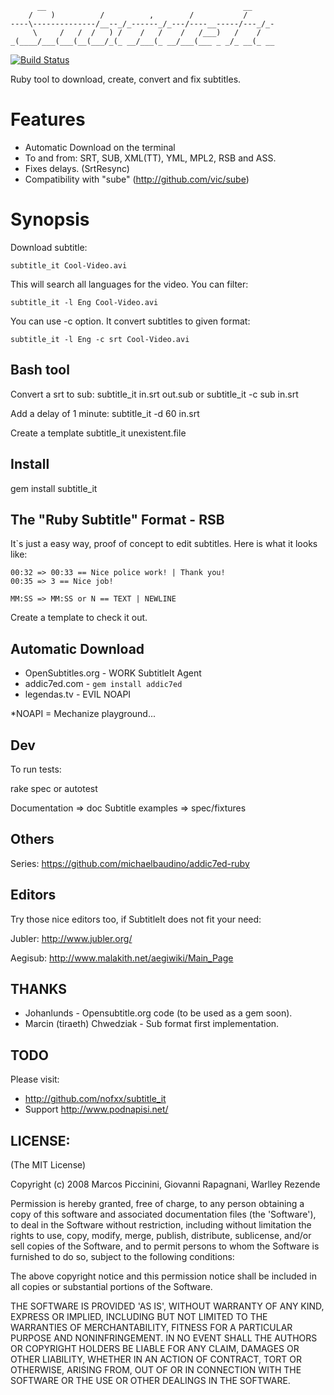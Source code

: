           __                                            __
        /    )          /          ,        /           /
    ----\--------------/__--_/_------_/_---/----__-----/---_/_-
         \     /   /  /   ) /    /   /    /   /___)   /    /
    _(____/___(___(__(___/_(_ __/___(_ __/___(___ _ _/_ __(_ __


[![Build Status](https://travis-ci.org/nofxx/subtitle_it.svg?branch=master)](https://travis-ci.org/nofxx/subtitle_it)


Ruby tool to download, create, convert and fix subtitles.


# Features

* Automatic Download on the terminal
* To and from: SRT, SUB, XML(TT), YML, MPL2, RSB and ASS.
* Fixes delays. (SrtResync)
* Compatibility with "sube" (http://github.com/vic/sube)


# Synopsis

Download subtitle:

    subtitle_it Cool-Video.avi

This will search all languages for the video. You can filter:

    subtitle_it -l Eng Cool-Video.avi

You can use -c option. It convert subtitles to given format:

    subtitle_it -l Eng -c srt Cool-Video.avi

## Bash tool

Convert a srt to sub:
  subtitle_it in.srt out.sub
  or
  subtitle_it -c sub in.srt

Add a delay of 1 minute:
  subtitle_it -d 60 in.srt

Create a template
  subtitle_it unexistent.file


## Install

 gem install subtitle_it


## The "Ruby Subtitle" Format - RSB

It`s just a easy way, proof of concept to edit subtitles.
Here is what it looks like:

```
00:32 => 00:33 == Nice police work! | Thank you!
00:35 => 3 == Nice job!

MM:SS => MM:SS or N == TEXT | NEWLINE
```

Create a template to check it out.


## Automatic Download

* OpenSubtitles.org   -  WORK SubtitleIt Agent
* addic7ed.com        -  `gem install addic7ed`
* legendas.tv         -  EVIL NOAPI


*NOAPI = Mechanize playground...


## Dev

To run tests:

  rake spec or autotest

Documentation => doc
Subtitle examples => spec/fixtures


## Others

Series: https://github.com/michaelbaudino/addic7ed-ruby

## Editors

Try those nice editors too, if SubtitleIt does not fit your need:

Jubler: http://www.jubler.org/

Aegisub: http://www.malakith.net/aegiwiki/Main_Page


## THANKS

* Johanlunds - Opensubtitle.org code (to be used as a gem soon).
* Marcin (tiraeth) Chwedziak - Sub format first implementation.


## TODO

Please visit:

* http://github.com/nofxx/subtitle_it
* Support http://www.podnapisi.net/

## LICENSE:

(The MIT License)

Copyright (c) 2008 Marcos Piccinini, Giovanni Rapagnani, Warlley Rezende


Permission is hereby granted, free of charge, to any person obtaining
a copy of this software and associated documentation files (the
'Software'), to deal in the Software without restriction, including
without limitation the rights to use, copy, modify, merge, publish,
distribute, sublicense, and/or sell copies of the Software, and to
permit persons to whom the Software is furnished to do so, subject to
the following conditions:

The above copyright notice and this permission notice shall be
included in all copies or substantial portions of the Software.

THE SOFTWARE IS PROVIDED 'AS IS', WITHOUT WARRANTY OF ANY KIND,
EXPRESS OR IMPLIED, INCLUDING BUT NOT LIMITED TO THE WARRANTIES OF
MERCHANTABILITY, FITNESS FOR A PARTICULAR PURPOSE AND NONINFRINGEMENT.
IN NO EVENT SHALL THE AUTHORS OR COPYRIGHT HOLDERS BE LIABLE FOR ANY
CLAIM, DAMAGES OR OTHER LIABILITY, WHETHER IN AN ACTION OF CONTRACT,
TORT OR OTHERWISE, ARISING FROM, OUT OF OR IN CONNECTION WITH THE
SOFTWARE OR THE USE OR OTHER DEALINGS IN THE SOFTWARE.
